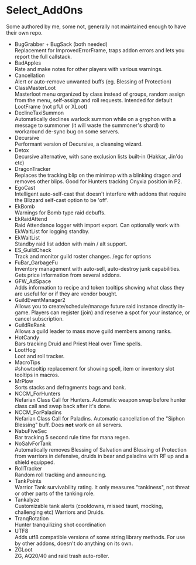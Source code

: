 # Select_AddOns
Some authored by me, some not, generally not maintained enough to have their own repo.

- BugGrabber + BugSack (both needed)  
  Replacement for ImprovedErrorFrame, traps addon errors and lets you report the full callstack.
- BadApples  
  Rate and make notes for other players with various warnings.
- Cancellation  
  Alert or auto-remove unwanted buffs (eg. Blessing of Protection)
- ClassMasterLoot  
  Masterloot menu organized by class instead of groups, random assign from the menu, self-assign and roll requests. Intended for default LootFrame (not pfUI or XLoot)
- DeclineTaxiSummon  
  Automatically declines warlock summon while on a gryphon with a message to summoner (it will waste the summoner's shard) to workaround de-sync bug on some servers.
- Decursive  
  Performant version of Decursive, a cleansing wizard.
- Detox  
  Decursive alternative, with sane exclusion lists built-in (Hakkar, Jin'do etc)
- DragonTracker  
  Replaces the tracking blip on the minimap with a blinking dragon and removes other blips. Good for Hunters tracking Onyxia position in P2.
- EgoCast  
  Intelligent auto-self-cast that doesn't interfere with addons that require the Blizzard self-cast option to be 'off'.
- EkBomb  
  Warnings for Bomb type raid debuffs.
- EkRaidAttend  
  Raid Attendance logger with import export. Can optionally work with EkWaitList for logging standby.
- EkWaitList  
  Standby raid list addon with main / alt support.
- ES_GuildCheck  
  Track and monitor guild roster changes. /egc for options
- FuBar_GarbageFu  
  Inventory management with auto-sell, auto-destroy junk capabilities. Gets price information from several addons.
- GFW_AdSpace  
  Adds information to recipe and token tooltips showing what class they are useful for or if they are vendor bought.
- GuildEventManager2  
  Allows you to create/schedule/manage future raid instance directly in-game. Players can register (join) and reserve a spot for your instance, or cancel subscription.
- GuildReRank  
  Allows a guild leader to mass move guild members among ranks.
- HotCandy  
  Bars tracking Druid and Priest Heal over Time spells.
- LootHog  
  Loot and roll tracker.
- MacroTips  
  #showtooltip replacement for showing spell, item or inventory slot tooltips in macros.
- MrPlow  
  Sorts stacks and defragments bags and bank.
- NCCM_ForHunters  
  Nefarian Class Call for Hunters. Automatic weapon swap before hunter class call and swap back after it's done.
- NCCM_ForPaladins  
  Nefarian Class Call for Paladins. Automatic cancellation of the "Siphon Blessing" buff. Does **not** work on all servers.
- NabuFiveSec  
  Bar tracking 5 second rule time for mana regen.
- NoSalvForTank  
  Automatically removes Blessing of Salvation and Blessing of Protection from warriors in defensive, druids in bear and paladins with RF up and a shield equipped.
- RollTracker  
  Random roll tracking and announcing.
- TankPoints  
  Warrior Tank survivability rating. It only measures "tankiness", not threat or other parts of the tanking role.
- Tankalyze  
  Customizable tank alerts (cooldowns, missed taunt, mocking, challenging etc) Warriors and Druids.
- TranqRotation  
  Hunter tranquilizing shot coordination
- UTF8  
  Adds utf8 compatible versions of some string library methods. For use by other addons, doesn't do anything on its own.
- ZGLoot  
  ZG, AQ20/40 and raid trash auto-roller.
